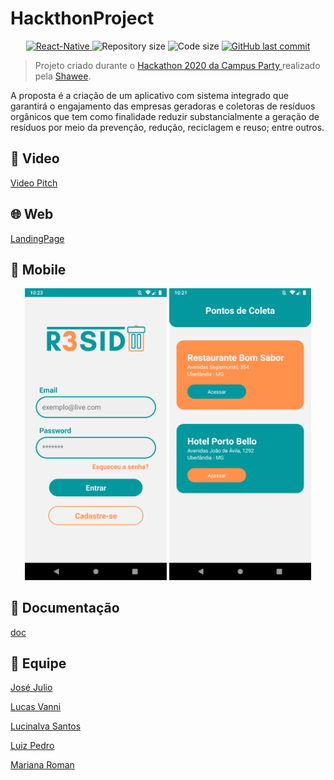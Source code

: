 # HackthonProject

<p align="center">
    <a href="https://reactnative.dev/">
        <img src="https://img.shields.io/static/v1?label=React&message=Native&color=blue?style=plastic&logo=React" alt="React-Native" />
    </a>
  <img alt="Repository size" src="https://img.shields.io/github/repo-size/hackaCampusParty/HackthonProject">

  <img alt="Code size" src="https://img.shields.io/github/languages/code-size/hackaCampusParty/HackthonProject">
  
  <a href="https://github.com/hackaCampusParty/HackthonProject/commits/master">
    <img alt="GitHub last commit" src="https://img.shields.io/github/last-commit/hackaCampusParty/HackthonProject">
  </a>
</p>

> Projeto criado durante o [Hackathon 2020 da Campus Party ](http://quero.party/)realizado pela [Shawee](https://shawee.io/).

A proposta é a criação de um aplicativo com sistema integrado que garantirá o engajamento das empresas geradoras e coletoras de resíduos orgânicos que tem como finalidade reduzir substancialmente a geração de resíduos por meio da prevenção, redução, reciclagem e reuso; entre outros.

## 🎥 Video

[Video Pitch](https://www.youtube.com/watch?v=2kFvKTyPB04)

## 🌐 Web

[LandingPage](https://r3sidu.webflow.io)

## 📱 Mobile

<p align="center">
    <img alt="login" title="login" src=".github/img/login.png" width="45%" />
    <img alt="home" title="home" src=".github/img/home.png" width="45%" />
</p>

## 📝 Documentação

[doc](.github/doc/desafio.pdf)

## 🚀 Equipe

[José Julio](https://www.linkedin.com/in/josejuliommelazzo/)

[Lucas Vanni](https://www.linkedin.com/in/lucas-vanni-a66181145/)

[Lucinalva Santos](https://www.linkedin.com/in/lucinalvasantos/)

[Luiz Pedro](https://www.linkedin.com/in/luizpedrosm/)

[Mariana Roman](https://www.linkedin.com/in/mariana-roman-a2612864/)
